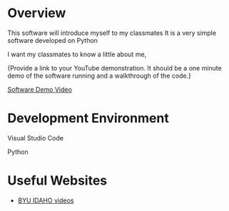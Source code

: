 # Overview

This software will introduce myself to my classmates
It is a very simple software developed on Python

I want my classmates to know a little about me,

{Provide a link to your YouTube demonstration.  It should be a one minute demo of the software running and a walkthrough of the code.}

[Software Demo Video](http://youtube.link.goes.here)

# Development Environment

Visual Studio Code

Python

# Useful Websites


* [BYU IDAHO videos](https://video.byui.edu/media/t/1_zyyx43ke)